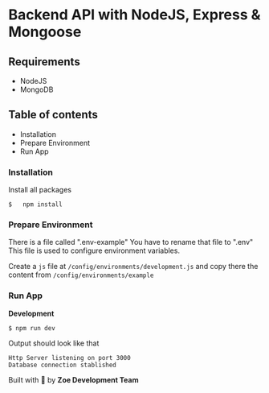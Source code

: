 # **Backend API with NodeJS, Express & Mongoose**


## Requirements
- NodeJS
- MongoDB


## Table of contents
- Installation
- Prepare Environment
- Run App




### Installation
Install all packages
```console
$   npm install
```

### Prepare Environment
There is a file called ".env-example"
You have to rename that file to ".env"
This file is used to configure environment variables.

Create a `js` file at `/config/environments/development.js` and copy there the content from `/config/environments/example`

### Run App

**Development**
```console
$ npm run dev
```

Output should look like that

```console
Http Server listening on port 3000
Database connection stablished

```


Built with :blue_heart: by **Zoe Development Team**
